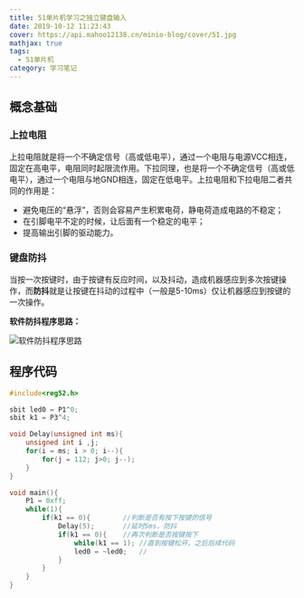 ```yaml
---
title: 51单片机学习之独立键盘输入
date: 2019-10-12 11:23:43
cover: https://api.mahoo12138.cn/minio-blog/cover/51.jpg
mathjax: true
tags:
  - 51单片机
category: 学习笔记
---
```


## 概念基础

### 上拉电阻

上拉电阻就是将一个不确定信号（高或低电平），通过一个电阻与电源VCC相连，固定在高电平，电阻同时起限流作用。下拉同理，也是将一个不确定信号（高或低电平），通过一个电阻与地GND相连，固定在低电平。上拉电阻和下拉电阻二者共同的作用是：

- 避免电压的“悬浮”，否则会容易产生积累电荷，静电荷造成电路的不稳定；
- 在引脚电平不定的时候，让后面有一个稳定的电平；
- 提高输出引脚的驱动能力。

### 键盘防抖

当按一次按键时，由于按键有反应时间，以及抖动，造成机器感应到多次按键操作，而**防抖**就是让按键在抖动的过程中（一般是5-10ms）仅让机器感应到按键的一次操作。

**软件防抖程序思路：**

![软件防抖程序思路](D:\Mahoo\Pictures\Blog\hexo_images\Study\51mcu\软件防抖.png)

## 程序代码

```c
#include<reg52.h>

sbit led0 = P1^0;
sbit k1 = P3^4;

void Delay(unsigned int ms){
	unsigned int i ,j;
	for(i = ms; i > 0; i--){
		for(j = 112; j>0; j--);
	}
}

void main(){
	P1 = 0xff;
	while(1){
		if(k1 == 0){		//判断是否有按下按键的信号
			Delay(5);		//延时5ms，防抖
			if(k1 == 0){	//再次判断是否按键按下
				while(k1 == 1);	//直到按键松开，之后后续代码
				led0 = ~led0;	//
			}
		}
	}
}
```

